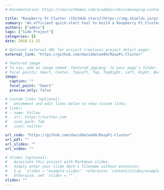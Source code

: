 ```yaml
---
# Documentation: https://sourcethemes.com/academic/docs/managing-content/

title: "Raspberry Pi Cluster ![GitHub stars](https://img.shields.io/github/stars/daviddwlee84/RaspPi-Cluster?style=social)"
summary: "An efficient quick-start tool to build a Raspberry Pi Cluster with popular ecosystem like Hadoop, Spark."
authors: ["admin"]
tags: ["Side Project"]
categories: []
date: 2018-11-15

# Optional external URL for project (replaces project detail page).
external_link: "https://github.com/daviddwlee84/RaspPi-Cluster"

# Featured image
# To use, add an image named `featured.jpg/png` to your page's folder.
# Focal points: Smart, Center, TopLeft, Top, TopRight, Left, Right, BottomLeft, Bottom, BottomRight.
image:
  caption: ""
  focal_point: "Smart"
  preview_only: false

# Custom links (optional).
#   Uncomment and edit lines below to show custom links.
# links:
# - name: Follow
#   url: https://twitter.com
#   icon_pack: fab
#   icon: twitter

url_code: "https://github.com/daviddwlee84/RaspPi-Cluster"
url_pdf: ""
url_slides: ""
url_video: ""

# Slides (optional).
#   Associate this project with Markdown slides.
#   Simply enter your slide deck's filename without extension.
#   E.g. `slides = "example-slides"` references `content/slides/example-slides.md`.
#   Otherwise, set `slides = ""`.
slides: ""
---
```

